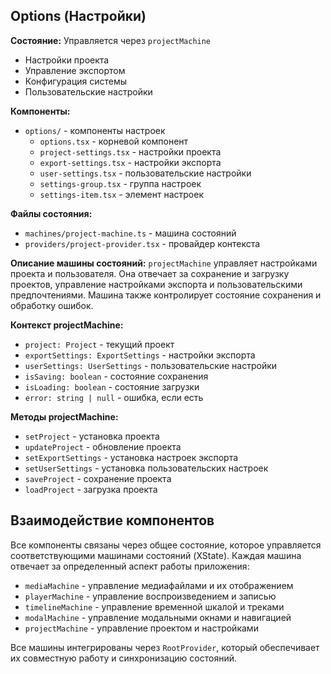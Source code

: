 ## Options (Настройки)

**Состояние:** Управляется через `projectMachine`
- Настройки проекта
- Управление экспортом
- Конфигурация системы
- Пользовательские настройки

**Компоненты:**
- `options/` - компоненты настроек
  - `options.tsx` - корневой компонент
  - `project-settings.tsx` - настройки проекта
  - `export-settings.tsx` - настройки экспорта
  - `user-settings.tsx` - пользовательские настройки
  - `settings-group.tsx` - группа настроек
  - `settings-item.tsx` - элемент настроек

**Файлы состояния:**
- `machines/project-machine.ts` - машина состояний
- `providers/project-provider.tsx` - провайдер контекста

**Описание машины состояний:**
`projectMachine` управляет настройками проекта и пользователя. Она отвечает за сохранение и загрузку проектов, управление настройками экспорта и пользовательскими предпочтениями. Машина также контролирует состояние сохранения и обработку ошибок.

**Контекст projectMachine:**
- `project: Project` - текущий проект
- `exportSettings: ExportSettings` - настройки экспорта
- `userSettings: UserSettings` - пользовательские настройки
- `isSaving: boolean` - состояние сохранения
- `isLoading: boolean` - состояние загрузки
- `error: string | null` - ошибка, если есть

**Методы projectMachine:**
- `setProject` - установка проекта
- `updateProject` - обновление проекта
- `setExportSettings` - установка настроек экспорта
- `setUserSettings` - установка пользовательских настроек
- `saveProject` - сохранение проекта
- `loadProject` - загрузка проекта

## Взаимодействие компонентов
Все компоненты связаны через общее состояние, которое управляется соответствующими машинами состояний (XState). Каждая машина отвечает за определенный аспект работы приложения:

- `mediaMachine` - управление медиафайлами и их отображением
- `playerMachine` - управление воспроизведением и записью
- `timelineMachine` - управление временной шкалой и треками
- `modalMachine` - управление модальными окнами и навигацией
- `projectMachine` - управление проектом и настройками

Все машины интегрированы через `RootProvider`, который обеспечивает их совместную работу и синхронизацию состояний.
